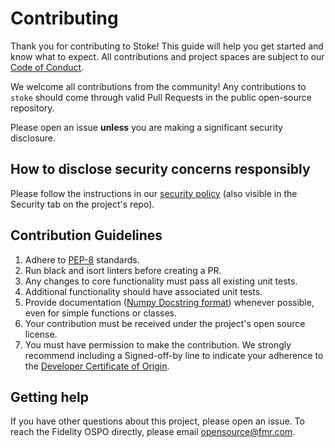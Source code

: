 # Contributing

Thank you for contributing to Stoke! This guide will help you get started and know what to expect. All contributions and project spaces are subject to our [Code of Conduct](https://github.com/fidelity/.github/blob/main/CODE_OF_CONDUCT.md).

We welcome all contributions from the community! Any contributions to `stoke` should come through valid Pull Requests 
in the public open-source repository.

Please open an issue **unless** you are making a significant security disclosure.

## How to disclose security concerns responsibly

Please follow the instructions in our [security policy](https://github.com/fidelity/.github/blob/main/SECURITY.md) (also visible in the Security tab on the project's repo).

## Contribution Guidelines
1. Adhere to [PEP-8](https://www.python.org/dev/peps/pep-0008/) standards.
2. Run black and isort linters before creating a PR.
3. Any changes to core functionality must pass all existing unit tests.
4. Additional functionality should have associated unit tests.
5. Provide documentation ([Numpy Docstring format](https://numpydoc.readthedocs.io/en/latest/format.html#style-guide)) whenever possible, even for simple functions or classes.
6. Your contribution must be received under the project's open source license.
7. You must have permission to make the contribution. We strongly recommend including a Signed-off-by line to indicate your adherence to the [Developer Certificate of Origin](https://developercertificate.org/).

## Getting help

If you have other questions about this project, please open an issue. To reach the Fidelity OSPO directly, please email [opensource@fmr.com](mailto:opensource@fmr.com).
